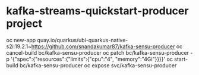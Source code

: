 # kafka-streams-quickstart-producer project
oc new-app quay.io/quarkus/ubi-quarkus-native-s2i:19.2.1~https://github.com/snandakumar87/kafka-sensu-producer
oc cancel-build bc/kafka-sensu-producer
oc patch bc/kafka-sensu-producer -p '{"spec":{"resources":{"limits":{"cpu":"4", "memory":"4Gi"}}}}'
oc start-build bc/kafka-sensu-producer
oc expose svc/kafka-sensu-producer
